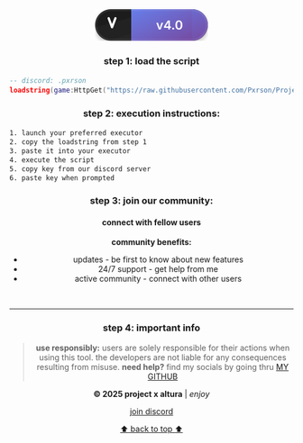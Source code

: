 <div align="center">
  
<img src="./project/assets/version-badge.svg" alt="Version v4.0"/>

</div>

<div align="center">
  
### step 1: load the script
</div>

```lua
-- discord: .pxrson
loadstring(game:HttpGet("https://raw.githubusercontent.com/Pxrson/Project-X-Altura/refs/heads/main/project/Main.lua", true))()
```

<div align="center">
  
### step 2: execution instructions:
</div>

```
1. launch your preferred executor
2. copy the loadstring from step 1
3. paste it into your executor
4. execute the script
5. copy key from our discord server
6. paste key when prompted
```

<div align="center">
  
### step 3: join our community:
</div>

<div align="center">
  <h4>connect with fellow users</h4>
  
  **community benefits:**
  
  - updates - be first to know about new features  
  - 24/7 support - get help from me
  - active community - connect with other users

  <br/>
  
</div>

---

<div align="center">

### step 4: important info
</div>

<div align="center">

> **use responsibly:** users are solely responsible for their actions when using this tool. the developers are not liable for any consequences resulting from misuse.
> **need help?** find my socials by going thru [MY GITHUB](https://github.com/Pxrson)
  
  <p><strong>© 2025 project x altura</strong> | <em>enjoy</em></p>
  
  [join discord](https://discord.gg/tAA9bzYyBx)
  
  [:arrow_up: back to top :arrow_up:](#project-x-altura)
  
</div>
